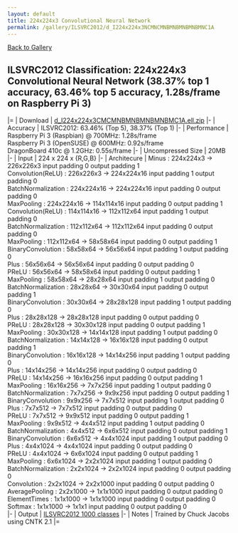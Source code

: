 ```yaml
---
layout: default
title: 224x224x3 Convolutional Neural Network
permalink: /gallery/ILSVRC2012/d_I224x224x3NCMNCMNBMNBMNBMNBMNC1A
---
```


[Back to Gallery](/ELL/gallery)

## ILSVRC2012 Classification: 224x224x3 Convolutional Neural Network (38.37% top 1 accuracy, 63.46% top 5 accuracy, 1.28s/frame on Raspberry Pi 3)

|=
| Download | [d_I224x224x3CMCMNBMNBMNBMNBMC1A.ell.zip](https://github.com/Microsoft/ELL-models/raw/master/models/ILSVRC2012/d_I224x224x3CMCMNBMNBMNBMNBMC1A/d_I224x224x3CMCMNBMNBMNBMNBMC1A.ell.zip)
|-
| Accuracy | ILSVRC2012: 63.46% (Top 5), 38.37% (Top 1) 
|-
| Performance | Raspberry Pi 3 (Raspbian) @ 700MHz: 1.28s/frame<br>Raspberry Pi 3 (OpenSUSE) @ 600MHz: 0.92s/frame<br>DragonBoard 410c @ 1.2GHz: 0.55s/frame
|-
| Uncompressed Size | 20MB
|-
| Input | 224 x 224 x {R,G,B}
|-
| Architecure | Minus :  224x224x3  ->  226x226x3  input padding 0  output padding 1<br>Convolution(ReLU) :  226x226x3  ->  224x224x16  input padding 1  output padding 0<br>BatchNormalization :  224x224x16  ->  224x224x16  input padding 0  output padding 0<br>MaxPooling :  224x224x16  ->  114x114x16  input padding 0  output padding 1<br>Convolution(ReLU) :  114x114x16  ->  112x112x64  input padding 1  output padding 0<br>BatchNormalization :  112x112x64  ->  112x112x64  input padding 0  output padding 0<br>MaxPooling :  112x112x64  ->  58x58x64  input padding 0  output padding 1<br>BinaryConvolution :  58x58x64  ->  56x56x64  input padding 1  output padding 0<br>Plus :  56x56x64  ->  56x56x64  input padding 0  output padding 0<br>PReLU :  56x56x64  ->  58x58x64  input padding 0  output padding 1<br>MaxPooling :  58x58x64  ->  28x28x64  input padding 1  output padding 0<br>BatchNormalization :  28x28x64  ->  30x30x64  input padding 0  output padding 1<br>BinaryConvolution :  30x30x64  ->  28x28x128  input padding 1  output padding 0<br>Plus :  28x28x128  ->  28x28x128  input padding 0  output padding 0<br>PReLU :  28x28x128  ->  30x30x128  input padding 0  output padding 1<br>MaxPooling :  30x30x128  ->  14x14x128  input padding 1  output padding 0<br>BatchNormalization :  14x14x128  ->  16x16x128  input padding 0  output padding 1<br>BinaryConvolution :  16x16x128  ->  14x14x256  input padding 1  output padding 0<br>Plus :  14x14x256  ->  14x14x256  input padding 0  output padding 0<br>PReLU :  14x14x256  ->  16x16x256  input padding 0  output padding 1<br>MaxPooling :  16x16x256  ->  7x7x256  input padding 1  output padding 0<br>BatchNormalization :  7x7x256  ->  9x9x256  input padding 0  output padding 1<br>BinaryConvolution :  9x9x256  ->  7x7x512  input padding 1  output padding 0<br>Plus :  7x7x512  ->  7x7x512  input padding 0  output padding 0<br>PReLU :  7x7x512  ->  9x9x512  input padding 0  output padding 1<br>MaxPooling :  9x9x512  ->  4x4x512  input padding 1  output padding 0<br>BatchNormalization :  4x4x512  ->  6x6x512  input padding 0  output padding 1<br>BinaryConvolution :  6x6x512  ->  4x4x1024  input padding 1  output padding 0<br>Plus :  4x4x1024  ->  4x4x1024  input padding 0  output padding 0<br>PReLU :  4x4x1024  ->  6x6x1024  input padding 0  output padding 1<br>MaxPooling :  6x6x1024  ->  2x2x1024  input padding 1  output padding 0<br>BatchNormalization :  2x2x1024  ->  2x2x1024  input padding 0  output padding 0<br>Convolution :  2x2x1024  ->  2x2x1000  input padding 0  output padding 0<br>AveragePooling :  2x2x1000  ->  1x1x1000  input padding 0  output padding 0<br>ElementTimes :  1x1x1000  ->  1x1x1000  input padding 0  output padding 0<br>Softmax :  1x1x1000  ->  1x1x1  input padding 0  output padding 0<br>
|-
| Output | [ILSVRC2012 1000 classes](https://github.com/Microsoft/ELL-models/raw/master/models/ILSVRC2012/ILSVRC2012_labels.txt)
|-
| Notes | Trained by Chuck Jacobs using CNTK 2.1
|=
